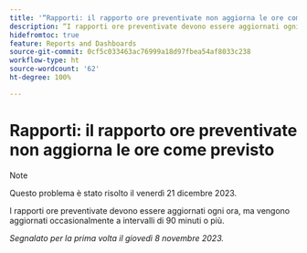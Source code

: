 ```yaml
---
title: '“Rapporti: il rapporto ore preventivate non aggiorna le ore come previsto”'
description: “I rapporti ore preventivate devono essere aggiornati ogni ora, ma vengono aggiornati occasionalmente a intervalli di 90 minuti o più”.
hidefromtoc: true
feature: Reports and Dashboards
source-git-commit: 0cf5c033463ac76999a18d97fbea54af8033c238
workflow-type: ht
source-wordcount: '62'
ht-degree: 100%

---
```



# Rapporti: il rapporto ore preventivate non aggiorna le ore come previsto

>[!NOTE]
>
>Questo problema è stato risolto il venerdì 21 dicembre 2023.

I rapporti ore preventivate devono essere aggiornati ogni ora, ma vengono aggiornati occasionalmente a intervalli di 90 minuti o più.

_Segnalato per la prima volta il giovedì 8 novembre 2023._

